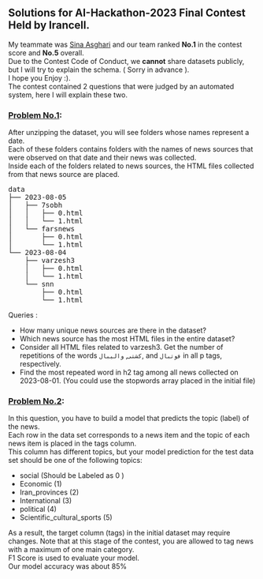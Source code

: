 ## Solutions for AI-Hackathon-2023 Final Contest Held by Irancell. <br>
My teammate was [Sina Asghari](https://github.com/sinaaasghari) and our team ranked **No.1** in the contest score and **No.5** overall. <br>
Due to the Contest Code of Conduct, we **cannot** share datasets publicly, but I will try to explain the schema. ( Sorry in advance  ). <br>
I hope you Enjoy :). <br>
The contest contained 2 questions that were judged by an automated system, here I will explain these two.
### [Problem No.1](/Problem1.ipynb):
After unzipping the dataset, you will see folders whose names represent a date.<br>
Each of these folders contains folders with the names of news sources that were observed on that date and their news was collected.<br>
Inside each of the folders related to news sources, the HTML files collected from that news source are placed.
<pre>
data
├── 2023-08-05
│   ├── 7sobh
│   │   ├── 0.html
│   │   └── 1.html
│   └── farsnews
│       ├── 0.html
│       └── 1.html
└── 2023-08-04
    ├── varzesh3
    │   ├── 0.html
    │   └── 1.html
    └── snn
        ├── 0.html
        └── 1.html
</pre>
Queries : 
- How many unique news sources are there in the dataset?
- Which news source has the most HTML files in the entire dataset?
- Consider all HTML files related to varzesh3. Get the number of repetitions of the words `کشتی`, `والیبال`, and `فوتبال` in all p​​ tags, respectively.
- Find the most repeated word in h2 tag among all news collected on 2023-08-01. (You could use the stopwords array placed in the initial file)

### [Problem No.2](/Problem2.ipynb): 
In this question, you have to build a model that predicts the topic (label) of the news.<br>
Each row in the data set corresponds to a news item and the topic of each news item is placed in the tags column. <br>
This column has different topics, but your model prediction for the test data set should be one of the following topics: <br>
- social (Should be Labeled as 0 )
- Economic (1)
- Iran_provinces (2)
- International (3)
- political (4)
- Scientific_cultural_sports (5)

As a result, the target column (tags) in the initial dataset may require changes. Note that at this stage of the contest, you are allowed to tag news with a maximum of one main category. <br>
F1 Score is used to evaluate your model. <br>
Our model accuracy was about 85%
